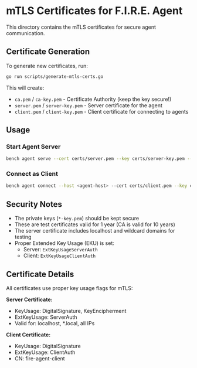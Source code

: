 # mTLS Certificates for F.I.R.E. Agent

This directory contains the mTLS certificates for secure agent communication.

## Certificate Generation

To generate new certificates, run:

```bash
go run scripts/generate-mtls-certs.go
```

This will create:
- `ca.pem` / `ca-key.pem` - Certificate Authority (keep the key secure!)
- `server.pem` / `server-key.pem` - Server certificate for the agent
- `client.pem` / `client-key.pem` - Client certificate for connecting to agents

## Usage

### Start Agent Server
```bash
bench agent serve --cert certs/server.pem --key certs/server-key.pem --ca certs/ca.pem
```

### Connect as Client
```bash
bench agent connect --host <agent-host> --cert certs/client.pem --key certs/client-key.pem --ca certs/ca.pem
```

## Security Notes

- The private keys (`*-key.pem`) should be kept secure
- These are test certificates valid for 1 year (CA is valid for 10 years)
- The server certificate includes localhost and wildcard domains for testing
- Proper Extended Key Usage (EKU) is set:
  - Server: `ExtKeyUsageServerAuth`
  - Client: `ExtKeyUsageClientAuth`

## Certificate Details

All certificates use proper key usage flags for mTLS:

**Server Certificate:**
- KeyUsage: DigitalSignature, KeyEncipherment
- ExtKeyUsage: ServerAuth
- Valid for: localhost, *.local, all IPs

**Client Certificate:**
- KeyUsage: DigitalSignature
- ExtKeyUsage: ClientAuth
- CN: fire-agent-client